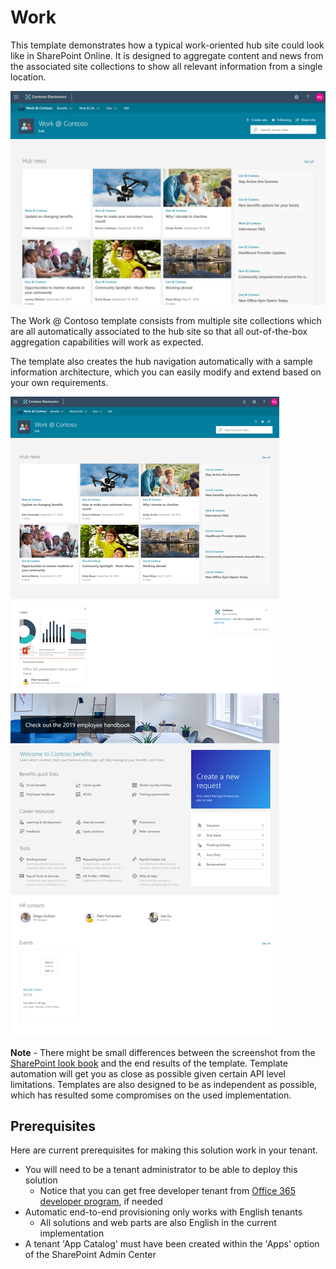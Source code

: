 # Work

This template demonstrates how a typical work-oriented hub site could look like in SharePoint Online. It is designed to aggregate content and news from the associated site collections to show all relevant information from a single location.

![Work at Contoso top pic](./top-work-at-contoso.png)

The Work @ Contoso template consists from multiple site collections which are all automatically associated to the hub site so that all out-of-the-box aggregation capabilities will work as expected.

The template also creates the hub navigation automatically with a sample information architecture, which you can easily modify and extend based on your own requirements.

![Work at Contoso pic](./full-layout-work-at-contoso.png)

**Note** - There might be small differences between the screenshot from the [SharePoint look book](https://spdesign.azurewebsites.net) and the end results of the template. Template automation will get you as close as possible given certain API level limitations. Templates are also designed to be as independent as possible, which has resulted some compromises on the used implementation.

## Prerequisites

Here are current prerequisites for making this solution work in your tenant.

- You will need to be a tenant administrator to be able to deploy this solution
    - Notice that you can get free developer tenant from [Office 365 developer program](https://developer.microsoft.com/en-us/office/dev-program), if needed
- Automatic end-to-end provisioning only works with English tenants
    - All solutions and web parts are also English in the current implementation
- A tenant 'App Catalog' must have been created within the 'Apps' option of the SharePoint Admin Center
